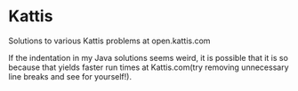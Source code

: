 # Kattis
Solutions to various Kattis problems at open.kattis.com

If the indentation in my Java solutions seems weird, it is possible that it is so because that yields faster run times at Kattis.com(try removing unnecessary line breaks and see for yourself!).

